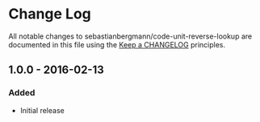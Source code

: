 # Change Log

All notable changes to  sebastianbergmann/code-unit-reverse-lookup  are documented in this file using the [Keep a CHANGELOG](http://keepachangelog.com/) principles.

## 1.0.0 - 2016-02-13

### Added

* Initial release

